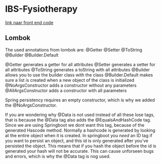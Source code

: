 # IBS-Fysiotherapy

[link naar front end code](https://github.com/hu-project334/project334/tree/main)

## Lombok
The used annotations from lombok are:
@Getter
@Setter
@ToString
@Builder
@Builder.Default

@Getter generates a getter for all attributes
@Setter generates a setter for all attributes
@ToString generates a toString with all attributes
@Builder allows you to use the builder class with the class
@Builder.Default makes sure a list is created when a new object of the class is initialized
@NoArgsConstructor adds a constructor without any parameters
@AllArgsConstructor adds a constructor with all parameters

Spring persistency requires an empty constructor, which is why we added the @NoArgsConstructor. 

If you are wondering why @Data is not used instead of all these lose tags, that is because the @Data tag also adds the @EqualsAndHashCode tag.
Since we are using Springboot we dont want this tag, because of the generated Hascode method. Normally a hashcode is generated by looking at the entire object when it is created.
In springboot you *need* an ID tag if you want to persist an object, and this id is only generated after you've persisted the object. This means that if you hash the object before the id is generated your hash will not be accurate.
This can cause unforseen bugs and errors, which is why the @Data tag is nog used.